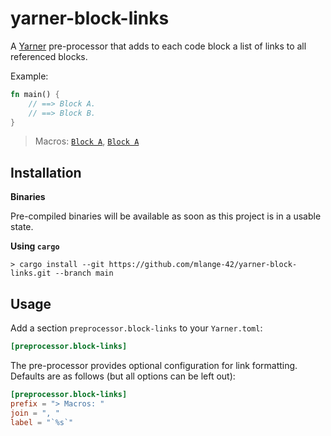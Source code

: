 # yarner-block-links

A [Yarner](https://github.com/mlange-42/yarner) pre-processor that adds to each code block a list of links to all referenced blocks.

Example:

```rust
fn main() {
    // ==> Block A.
    // ==> Block B.
}
```

> Macros: [`Block A`](#block-block-a), [`Block A`](#block-block-b)

## Installation

**Binaries**

Pre-compiled binaries will be available as soon as this project is in a usable state.

**Using `cargo`**

```
> cargo install --git https://github.com/mlange-42/yarner-block-links.git --branch main
```

## Usage

Add a section `preprocessor.block-links` to your `Yarner.toml`:

```toml
[preprocessor.block-links]
```

The pre-processor provides optional configuration for link formatting. Defaults are as follows (but all options can be left out):

```toml
[preprocessor.block-links]
prefix = "> Macros: "
join = ", "
label = "`%s`"
```
